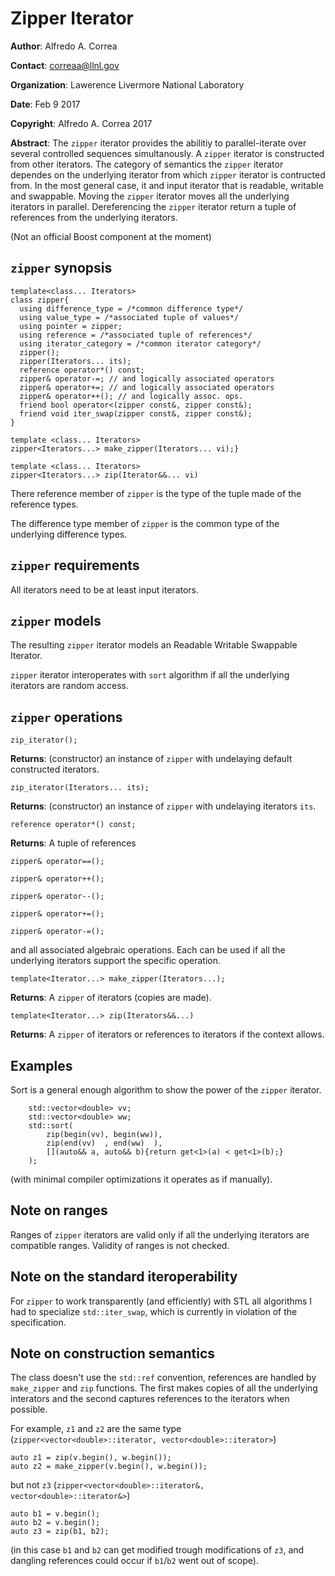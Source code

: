 # Zipper Iterator

**Author**: Alfredo A. Correa

**Contact**: correaa@llnl.gov

**Organization**: Lawerence Livermore National Laboratory

**Date**: Feb 9 2017

**Copyright**: Alfredo A. Correa 2017

**Abstract**: 
The `zipper` iterator provides the abilitiy to parallel-iterate over several controlled sequences simultanously.
A `zipper` iterator is constructed from other iterators.
The category of semantics the `zipper` iterator dependes on the underlying iterator from which `zipper` iterator is contructed from.
In the most general case, it and input iterator that is readable, writable and swappable.
Moving the `zipper` iterator moves all the underlying iterators in parallel. 
Dereferencing the `zipper` iterator return a tuple of references from the underlying iterators.

(Not an official Boost component at the moment)

## `zipper` synopsis

    template<class... Iterators>
    class zipper{
      using difference_type = /*common difference type*/
      using value_type = /*associated tuple of values*/
      using pointer = zipper;
      using reference = /*associated tuple of references*/
      using iterator_category = /*common iterator category*/
      zipper();
      zipper(Iterators... its);
      reference operator*() const;
      zipper& operator-=; // and logically associated operators
      zipper& operator+=; // and logically associated operators
      zipper& operator++(); // and logically assoc. ops.
      friend bool operator<(zipper const&, zipper const&);
      friend void iter_swap(zipper const&, zipper const&);
    }

    template <class... Iterators> 
    zipper<Iterators...> make_zipper(Iterators... vi);}
    
    template <class... Iterators>
    zipper<Iterators...> zip(Iterator&&... vi)

There reference member of `zipper` is the type of the tuple made of the reference types.

The difference type member of `zipper` is the common type of the underlying difference types.

## `zipper` requirements

All iterators need to be at least input iterators.

## `zipper` models

The resulting `zipper` iterator models an Readable Writable Swappable Iterator.

`zipper` iterator interoperates with `sort` algorithm if all the underlying iterators are random access.

## `zipper` operations

`zip_iterator();`

**Returns**: (constructor) an instance of `zipper` with undelaying default constructed iterators.

`zip_iterator(Iterators... its);`

**Returns**: (constructor) an instance of `zipper` with undelaying iterators `its`.

`reference operator*() const;`

**Returns**: A tuple of references

`zipper& operator==();` 

`zipper& operator++();` 

`zipper& operator--();` 

`zipper& operator+=();` 

`zipper& operator-=();` 


and all associated algebraic operations.
Each can be used if all the underlying iterators support the specific operation.

`template<Iterator...> make_zipper(Iterators...);` 

**Returns**: A `zipper` of iterators (copies are made).

`template<Iterator...> zip(Iterators&&...)` 

**Returns**: A `zipper` of iterators or references to iterators if the context allows.


## Examples

Sort is a general enough algorithm to show the power of the `zipper` iterator.

		std::vector<double> vv;
		std::vector<double> ww;
		std::sort(
			zip(begin(vv), begin(ww)),
			zip(end(vv)  , end(ww)  ),
			[](auto&& a, auto&& b){return get<1>(a) < get<1>(b);}
		);

(with minimal compiler optimizations it operates as if manually).

## Note on ranges

Ranges of `zipper` iterators are valid only if all the underlying iterators are compatible ranges.
Validity of ranges is not checked.

## Note on the standard iteroperability

For `zipper` to work transparently (and efficiently) with STL all algorithms I had to specialize `std::iter_swap`, which is currently in violation of the specification.

## Note on construction semantics

The class doesn't use the `std::ref` convention, references are handled by `make_zipper` and `zip` functions. 
The first makes copies of all the underlying interators and the second captures references to the iterators when possible.

For example, `z1` and `z2` are the same type (`zipper<vector<double>::iterator, vector<double>::iterator>`)
 
	auto z1 = zip(v.begin(), w.begin());
	auto z2 = make_zipper(v.begin(), w.begin());

but not `z3` (`zipper<vector<double>::iterator&, vector<double>::iterator&>`)

	auto b1 = v.begin();
	auto b2 = v.begin();
	auto z3 = zip(b1, b2);

(in this case `b1` and `b2` can get modified trough modifications of `z3`, and dangling references could occur if `b1`/`b2` went out of scope).


